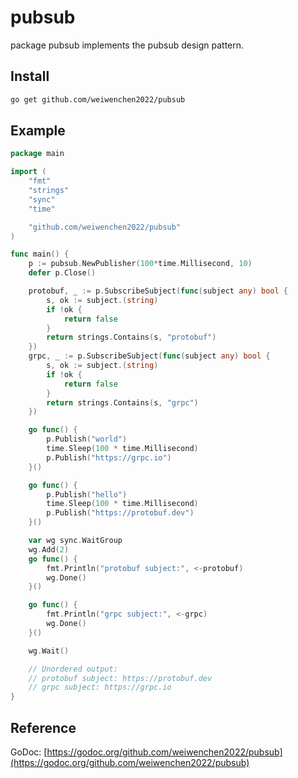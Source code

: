 # pubsub

package pubsub implements the pubsub design pattern.

## Install

```sh
go get github.com/weiwenchen2022/pubsub
```

## Example

```go
package main

import (
	"fmt"
	"strings"
	"sync"
	"time"

	"github.com/weiwenchen2022/pubsub"
)

func main() {
	p := pubsub.NewPublisher(100*time.Millisecond, 10)
	defer p.Close()

	protobuf, _ := p.SubscribeSubject(func(subject any) bool {
		s, ok := subject.(string)
		if !ok {
			return false
		}
		return strings.Contains(s, "protobuf")
	})
	grpc, _ := p.SubscribeSubject(func(subject any) bool {
		s, ok := subject.(string)
		if !ok {
			return false
		}
		return strings.Contains(s, "grpc")
	})

	go func() {
		p.Publish("world")
		time.Sleep(100 * time.Millisecond)
		p.Publish("https://grpc.io")
	}()

	go func() {
		p.Publish("hello")
		time.Sleep(100 * time.Millisecond)
		p.Publish("https://protobuf.dev")
	}()

	var wg sync.WaitGroup
	wg.Add(2)
	go func() {
		fmt.Println("protobuf subject:", <-protobuf)
		wg.Done()
	}()

	go func() {
		fmt.Println("grpc subject:", <-grpc)
		wg.Done()
	}()

	wg.Wait()

	// Unordered output:
	// protobuf subject: https://protobuf.dev
	// grpc subject: https://grpc.io
}
```

## Reference

GoDoc: [https://godoc.org/github.com/weiwenchen2022/pubsub](https://godoc.org/github.com/weiwenchen2022/pubsub)
